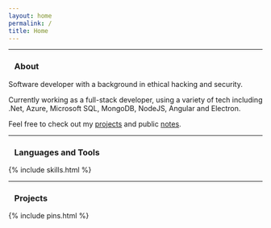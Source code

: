 ```yaml
---
layout: home
permalink: /
title: Home
---
```


---

### <i class=" bi bi-card-text text-secondary"></i>&nbsp;&nbsp;&nbsp;About
Software developer with a background in ethical hacking and security.

Currently working as a full-stack developer, using a variety of tech including .Net, Azure, Microsoft SQL, MongoDB, NodeJS, Angular and Electron. 

Feel free to check out my [projects](/projects) and public [notes](/notes).

---

### <i class="bi bi-journal-code text-secondary"></i>&nbsp;&nbsp;&nbsp;Languages and Tools

{% include skills.html %}

---

### <i class="bi bi-pin text-secondary"></i>&nbsp;&nbsp;&nbsp;Projects

{% include pins.html %}
